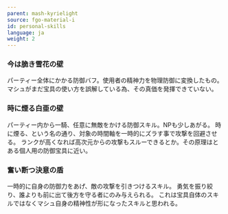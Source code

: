 ```yaml
---
parent: mash-kyrielight
source: fgo-material-i
id: personal-skills
language: ja
weight: 2
---
```


### 今は脆き雪花の壁

パーティー全体にかかる防御バフ。使用者の精神力を物理防御に変換したもの。
マシュがまだ宝具の使い方を誤解している為、その真価を発揮できていない。

### 時に煙る白亜の壁

パーティー内から一騎、任意に無敵をかける防御スキル。NPも少しあがる。
時に煙る、という名の通り、対象の時間軸を一時的にズラす事で攻撃を回避させる。
ランクが高くなれば高次元からの攻撃もスルーできるとか。その原理はとある個人用の防御宝具に近い。

### 奮い断つ決意の盾

一時的に自身の防御力をあげ、敵の攻撃を引きつけるスキル。
勇気を振り絞り、誰よりも前に出て後方を守る者にのみ与えられる。
これは宝具自体のスキルではなくマシュ自身の精神性が形になったスキルと思われる。

